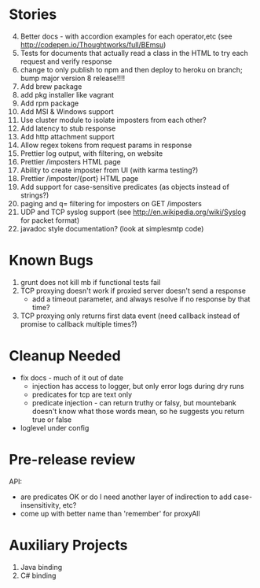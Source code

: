Stories
=======
4. Better docs - with accordion examples for each operator,etc (see http://codepen.io/Thoughtworks/full/BEmsu)
4. Tests for documents that actually read a class in the HTML to try each request and verify response
8. change to only publish to npm and then deploy to heroku on branch; bump major version
8 release!!!!
6. Add brew package
6. add pkg installer like vagrant
7. Add rpm package
8. Add MSI & Windows support
8. Use cluster module to isolate imposters from each other?
1. Add latency to stub response
1. Add http attachment support
1. Allow regex tokens from request params in response
20. Prettier log output, with filtering, on website
21. Prettier /imposters HTML page
22. Ability to create imposter from UI (with karma testing?)
23. Prettier /imposter/{port} HTML page
26. Add support for case-sensitive predicates (as objects instead of strings?)
27. paging and q= filtering for imposters on GET /imposters
28. UDP and TCP syslog support (see http://en.wikipedia.org/wiki/Syslog for packet format)
30. javadoc style documentation? (look at simplesmtp code)

Known Bugs
==========
1. grunt does not kill mb if functional tests fail
2. TCP proxying doesn't work if proxied server doesn't send a response
   - add a timeout parameter, and always resolve if no response by that time?
3. TCP proxying only returns first data event (need callback instead of promise to callback multiple times?)

Cleanup Needed
==============
- fix docs - much of it out of date
  - injection has access to logger, but only error logs during dry runs
  - predicates for tcp are text only
  - predicate injection - can return truthy or falsy, but mountebank doesn't know what those words mean, so he suggests you return true or false
- loglevel under config

Pre-release review
==================
API:
- are predicates OK or do I need another layer of indirection to add case-insensitivity, etc?
- come up with better name than 'remember' for proxyAll

Auxiliary Projects
==================
1. Java binding
2. C# binding
